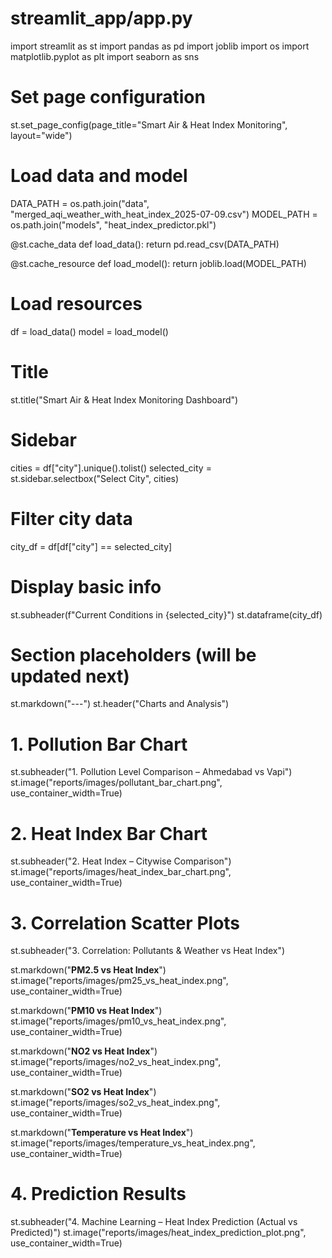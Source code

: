 # streamlit_app/app.py

import streamlit as st
import pandas as pd
import joblib
import os
import matplotlib.pyplot as plt
import seaborn as sns

# Set page configuration
st.set_page_config(page_title="Smart Air & Heat Index Monitoring", layout="wide")

# Load data and model
DATA_PATH = os.path.join("data", "merged_aqi_weather_with_heat_index_2025-07-09.csv")
MODEL_PATH = os.path.join("models", "heat_index_predictor.pkl")

@st.cache_data
def load_data():
    return pd.read_csv(DATA_PATH)

@st.cache_resource
def load_model():
    return joblib.load(MODEL_PATH)

# Load resources
df = load_data()
model = load_model()

# Title
st.title("Smart Air & Heat Index Monitoring Dashboard")

# Sidebar
cities = df["city"].unique().tolist()
selected_city = st.sidebar.selectbox("Select City", cities)

# Filter city data
city_df = df[df["city"] == selected_city]

# Display basic info
st.subheader(f"Current Conditions in {selected_city}")
st.dataframe(city_df)

# Section placeholders (will be updated next)
st.markdown("---")
st.header("Charts and Analysis")

# 1. Pollution Bar Chart
st.subheader("1. Pollution Level Comparison – Ahmedabad vs Vapi")
st.image("reports/images/pollutant_bar_chart.png", use_container_width=True)

# 2. Heat Index Bar Chart
st.subheader("2. Heat Index – Citywise Comparison")
st.image("reports/images/heat_index_bar_chart.png", use_container_width=True)

# 3. Correlation Scatter Plots
st.subheader("3. Correlation: Pollutants & Weather vs Heat Index")

st.markdown("**PM2.5 vs Heat Index**")
st.image("reports/images/pm25_vs_heat_index.png", use_container_width=True)

st.markdown("**PM10 vs Heat Index**")
st.image("reports/images/pm10_vs_heat_index.png", use_container_width=True)

st.markdown("**NO2 vs Heat Index**")
st.image("reports/images/no2_vs_heat_index.png", use_container_width=True)

st.markdown("**SO2 vs Heat Index**")
st.image("reports/images/so2_vs_heat_index.png", use_container_width=True)

st.markdown("**Temperature vs Heat Index**")
st.image("reports/images/temperature_vs_heat_index.png", use_container_width=True)

# 4. Prediction Results
st.subheader("4. Machine Learning – Heat Index Prediction (Actual vs Predicted)")
st.image("reports/images/heat_index_prediction_plot.png", use_container_width=True)